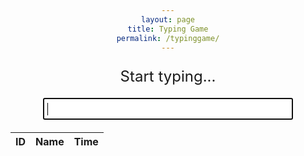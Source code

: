 ```yaml
---
layout: page
title: Typing Game
permalink: /typinggame/
---
```


<html>
<head>
  <style>
    body {
      text-align: center;
    }
    #game-container {
      width: 400px;
      margin: 0 auto;
    }
    #word-display {
      font-size: 24px;
      margin-bottom: 20px;
    }
    #input-field {
      font-size: 18px;
      padding: 5px;
      width: 100%;
      box-sizing: border-box;
    }
    #timer {
      font-size: 18px;
      margin-top: 20px;
    }
    .result {
    border-radius: 12px;
    border: 1px solid black;
    padding: 20px;
    max-width: 300px;
    flex-shrink: 0;
    }
  </style>
  <!-- load jQuery and DataTables syle and scripts -->
  <link rel="stylesheet" type="text/css" href="https://cdn.datatables.net/1.13.4/css/jquery.dataTables.min.css">
  <script type="text/javascript" language="javascript" src="https://code.jquery.com/jquery-3.6.0.min.js"></script>
  <script>var define = null;</script>
  <script type="text/javascript" language="javascript" src="https://cdn.datatables.net/1.13.4/js/jquery.dataTables.min.js"></script>
</head>
<body>
  <div id="game-container">
    <p id="word-display">Start typing...</p>
    <input type="text" id="input-field" autofocus>
    <p id="timer"></p>
  </div>
  <div id="result">
  </div>

  <table id="flaskTable" class="table" style="width:100%">
    <thead id="flaskHead">
        <tr>
            <th>ID</th>
            <th>Name</th>
            <th>Time</th>
        </tr>
    </thead>
    <tbody id="flaskBody"></tbody>
  </table>

  <script>
    var words = ["apple", "banana", "cherry", "date", "elderberry", "fig", "grape"];
    var currentWordIndex = 0;
    var currentWord = words[currentWordIndex];
    var startTime = null;
    var timerInterval = null;

    var username = null;

    var wordDisplay = document.getElementById("word-display");
    var inputField = document.getElementById("input-field");
    var timer = document.getElementById("timer");

    const url = "http://127.0.0.1:8086/api/times"
    const resultContainer = document.getElementById("result");
    const create_fetch = url + '/create';
    const read_fetch = url + '/';

    wordDisplay.textContent = currentWord;

    inputField.addEventListener("input", function(event) {
      var enteredText = event.target.value;

      if (!startTime) {
        startTime = new Date();
        startTimer();
      }

      if (enteredText === currentWord) {
        currentWordIndex++;
        if (currentWordIndex >= words.length) {
          wordDisplay.textContent = "You Win!";
          inputField.style.display = "none";
          stopTimer();
        } else {
          currentWord = words[currentWordIndex];

          wordDisplay.textContent = currentWord;
          inputField.value = "";
        }
      }
    });

    function startTimer() {
      timerInterval = setInterval(updateTimer, 10); // Update every hundredth of a second (10 milliseconds)
    }

    function stopTimer() {
      clearInterval(timerInterval);
      // alert(timer.textContent)
      setTimeout(()=> {
         username = prompt('What is your name?');
         create_times()
      }
      ,1000);
    }

    function updateTimer() {
      var currentTime = new Date();
      var elapsedTime = Math.floor((currentTime - startTime) / 10); // Calculate elapsed time in hundredths of a second
      actualTime = (elapsedTime / 100).toFixed(2)
      timer.textContent = "Time: " + actualTime + " seconds"; // Convert elapsed time to seconds with two decimal places
    }

    // read_times();

    // function read_times() {
    //     // prepare fetch options
    //     const read_options = {
    //     method: 'GET',
    //     mode: 'cors',
    //     cache: 'default',
    //     credentials: 'omit',
    //     headers: {
    //         'Content-Type': 'application/json'
    //     },        
    //     };
    //     // fetch the data from API
    //     fetch(read_fetch, read_options)
    //     // response is a RESTful "promise" on any successful fetch
    //     .then(response => {
    //         // check for response errors
    //         if (response.status !== 200) {
    //             const errorMsg = 'Database read error: ' + response.status;
    //             console.log(errorMsg);
    //             return;
    //         }
    //         // valid response will have json data
    //         response.json().then(data => {
    //             console.log(data);
    //             resultContainer.innerHTML = ''
    //             //Construct Table header
    //             const tbody = document.createElement("tbody");
    //             const tr = document.createElement("tr");
    //             const col1 = document.createElement("td");
    //             const col2 = document.createElement("td")
    //             // obtain data that is specific to the API
    //             col1.innerHTML = "<span style='font-weight:bold' onclick='sortTable(0)'>Username</span>";
    //             col2.innerHTML = "<span style='font-weight:bold' onclick='sortTable(1)'>Time</span>";
    //             // add HTML to container
    //             tr.appendChild(col1);
    //             tr.appendChild(col2);                 
    //             resultContainer.appendChild(tr);
    //             //Print Reviews              
    //             for (let row in data) {
    //             console.log(data[row]);
    //             add_row(data[row]);
    //             }
    //         })
    //     })
    //     // catch fetch errors (ie ACCESS to server blocked)
    //     .catch(err => {
    //     console.error(err);
    //     alert(err);
    //     });
    // }
    function create_times(){
        // New data entry
        alert(username)
        alert(actualTime)
        const body = {
            uid: username,
            totaltime: actualTime,
        };
        const requestOptions = {
            method: 'POST',
            body: JSON.stringify(body),
            headers: {
                "content-type": "application/json",
                'Authorization': 'Bearer my-token',
            },
        };
        // URL for Create API
        // Fetch API call to the database to create a new review
        fetch(create_fetch, requestOptions)
        .then(response => {
            // trap error response from Web API
            // response contains valid result
            response.json().then(data => {
                console.log(data);
                //add a table row for the new/created reviewid
                add_row(data);
            })
        })
    }
    // function add_row(data) {
    //     const tr = document.createElement("tr");
    //     const uid = document.createElement("td");  
    //     const totaltime = document.createElement("td");
    //     // obtain data that is specific to the API
    //     // alert(data.uid)
    //     // alert(data.totaltime)
    //     uid.innerHTML = data.uid;   
    //     totaltime.innerHTML = data.totaltime;
    //     // add HTML to container
    //     tr.appendChild(uid);  
    //     tr.appendChild(totaltime);
    //     resultContainer.appendChild(tr);
    // }

    // function sortTable(columnIndex) {
    //   const table = document.getElementById("result");
    //   const tbody = table.getElementsByTagName("tbody")[0];
    //   alert("sort table" + columnIndex + tbody)
    //   const rows = tbody.getElementsByTagName("tr");
    //   const sortDirection = getSortDirection(columnIndex);

    //   const sortedRows = Array.from(rows)
    //     .sort((rowA, rowB) => {
    //       const cellA = rowA.getElementsByTagName("td")[columnIndex];
    //       const cellB = rowB.getElementsByTagName("td")[columnIndex];
    //       return compareCells(cellA, cellB, sortDirection);
    //     });

    //   for (const row of sortedRows) {
    //     tbody.appendChild(row);
    //   }
    // }

    // function getSortDirection(columnIndex) {
    //   const table = document.getElementById("result");
    //   const headerRow = table.getElementsByTagName("thead")[0].getElementsByTagName("tr")[0];
    //   const headerCell = headerRow.getElementsByTagName("th")[columnIndex];

    //   if (headerCell.getAttribute("data-sort-direction") === "asc") {
    //     headerCell.setAttribute("data-sort-direction", "desc");
    //     return "desc";
    //   } else {
    //     headerCell.setAttribute("data-sort-direction", "asc");
    //     return "asc";
    //   }
    // }

    // function compareCells(cellA, cellB, sortDirection) {
    //   const valueA = cellA.textContent.trim();
    //   const valueB = cellB.textContent.trim();

    //   if (sortDirection === "asc") {
    //     if (valueA < valueB) {
    //       return -1;
    //     } else if (valueA > valueB) {
    //       return 1;
    //     } else {
    //       return 0;
    //     }
    //   } else {
    //     if (valueA < valueB) {
    //       return 1;
    //     } else if (valueA > valueB) {
    //       return -1;
    //     } else {
    //       return 0;
    //     }
    //   }
    // }
  $(document).ready(function() {
    fetch('http://127.0.0.1:8086/api/times/', { mode: 'cors' })
    .then(response => {
      if (!response.ok) {
        throw new Error('API response failed');
      }
      return response.json();
    })
    .then(data => {
      for (const row of data) {
        // BUG warning/resolution - DataTable requires row to be single append
        $('#flaskBody').append('<tr><td>' + 
            row.id + '</td><td>' + 
            row.uid + '</td><td>' + 
            row.totaltime + '</td></tr>');
      }
      // BUG warning - Jupyter does not show Datatable controls, works on deployed GitHub pages
      $("#flaskTable").DataTable();
    })
    .catch(error => {
      console.error('Error:', error);
    });
  });
  </script>
</body>
</html>
